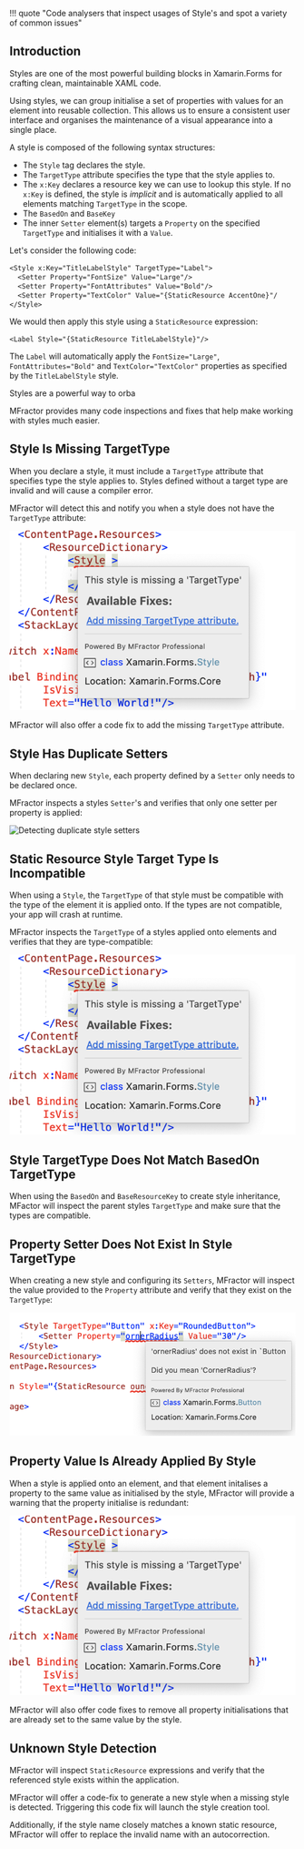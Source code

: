 !!! quote "Code analysers that inspect usages of Style's and spot a variety of common issues"

## Introduction

Styles are one of the most powerful building blocks in Xamarin.Forms for crafting clean, maintainable XAML code.

Using styles, we can group initialise a set of properties with values for an element into reusable collection. This allows us to ensure a consistent user interface and organises the maintenance of a visual appearance into a single place.

A style is composed of the following syntax structures:

 * The `Style` tag declares the style.
 * The `TargetType` attribute specifies the type that the style applies to.
 * The `x:Key` declares a resource key we can use to lookup this style. If no `x:Key` is defined, the style is *implicit* and is automatically applied to all elements matching `TargetType` in the scope.
 * The `BasedOn` and `BaseKey`
 * The inner `Setter` element(s) targets a `Property` on the specified `TargetType` and initialises it with a `Value`.

Let's consider the following code:

```
<Style x:Key="TitleLabelStyle" TargetType="Label">
  <Setter Property="FontSize" Value="Large"/>
  <Setter Property="FontAttributes" Value="Bold"/>
  <Setter Property="TextColor" Value="{StaticResource AccentOne}"/
</Style>
```

We would then apply this style using a `StaticResource` expression:

```
<Label Style="{StaticResource TitleLabelStyle}"/>
```

The `Label` will automatically apply the `FontSize="Large"`, `FontAttributes="Bold"` and `TextColor="TextColor"` properties as specified by the `TitleLabelStyle` style.

Styles are a powerful way to orba

MFractor provides many code inspections and fixes that help make working with styles much easier.

## Style Is Missing TargetType

When you declare a style, it must include a `TargetType` attribute that specifies type the style applies to. Styles defined without a target type are invalid and will cause a compiler error.

MFractor will detect this and notify you when a style does not have the `TargetType` attribute:

![Detecting a style that does not include the TargetType attribute](/img/xamarin-forms/style-missing-target-type.png)

MFractor will also offer a code fix to add the missing `TargetType` attribute.

## Style Has Duplicate Setters

When declaring new `Style`, each property defined by a `Setter` only needs to be declared once.

MFractor inspects a styles `Setter`'s and verifies that only one setter per property is applied:

![Detecting duplicate style setters](/img/xamarin-forms/style-duplicate-setter-analysis.png)

## Static Resource Style Target Type Is Incompatible

When using a `Style`, the `TargetType` of that style must be compatible with the type of the element it is applied onto. If the types are not compatible, your app will crash at runtime.

MFractor inspects the `TargetType` of a styles applied onto elements and verifies that they are type-compatible:

![Detecting that a styles target type is incompatible](/img/xamarin-forms/style-missing-target-type.png)

## Style TargetType Does Not Match BasedOn TargetType

When using the `BasedOn` and `BaseResourceKey` to create style inheritance, MFactor will inspect the parent styles `TargetType` and make sure that the types are compatible.

## Property Setter Does Not Exist In Style TargetType

When creating a new style and configuring its `Setters`, MFractor will inspect the value provided to the `Property` attribute and verify that they exist on the `TargetType`:

![Detecting that a setter property is unknown in the target type](/img/xamarin-forms/style-unknown-target-type-property.png)

## Property Value Is Already Applied By Style

When a style is applied onto an element, and that element initalises a property to the same value as initialised by the style, MFractor will provide a warning that the property initialise is redundant:

![Detecting that a styles ](/img/xamarin-forms/style-missing-target-type.png)

MFractor will also offer code fixes to remove all property initialisations that are already set to the same value by the style.

## Unknown Style Detection

MFractor will inspect `StaticResource` expressions and verify that the referenced style exists within the application.

MFractor will offer a code-fix to generate a new style when a missing style is detected. Triggering this code fix will launch the style creation tool.

Additionally, if the style name closely matches a known static resource, MFractor will offer to replace the invalid name with an autocorrection.

